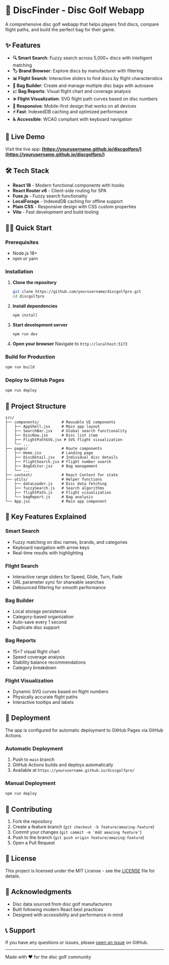 # 🥏 DiscFinder - Disc Golf Webapp

A comprehensive disc golf webapp that helps players find discs, compare flight paths, and build the perfect bag for their game.

## ✨ Features

- **🔍 Smart Search**: Fuzzy search across 5,000+ discs with intelligent matching
- **🏷️ Brand Browser**: Explore discs by manufacturer with filtering
- **📊 Flight Search**: Interactive sliders to find discs by flight characteristics
- **🎒 Bag Builder**: Create and manage multiple disc bags with autosave
- **📈 Bag Reports**: Visual flight chart and coverage analysis
- **✈️ Flight Visualization**: SVG flight path curves based on disc numbers
- **📱 Responsive**: Mobile-first design that works on all devices
- **⚡ Fast**: IndexedDB caching and optimized performance
- **♿ Accessible**: WCAG compliant with keyboard navigation

## 🚀 Live Demo

Visit the live app: **[https://yourusername.github.io/discgolfpro/](https://yourusername.github.io/discgolfpro/)**

## 🛠️ Tech Stack

- **React 18** - Modern functional components with hooks
- **React Router v6** - Client-side routing for SPA
- **Fuse.js** - Fuzzy search functionality
- **LocalForage** - IndexedDB caching for offline support
- **Plain CSS** - Responsive design with CSS custom properties
- **Vite** - Fast development and build tooling

## 🏃‍♂️ Quick Start

### Prerequisites
- Node.js 18+ 
- npm or yarn

### Installation

1. **Clone the repository**
   ```bash
   git clone https://github.com/yourusername/discgolfpro.git
   cd discgolfpro
   ```

2. **Install dependencies**
   ```bash
   npm install
   ```

3. **Start development server**
   ```bash
   npm run dev
   ```

4. **Open your browser**
   Navigate to `http://localhost:5173`

### Build for Production

```bash
npm run build
```

### Deploy to GitHub Pages

```bash
npm run deploy
```

## 📁 Project Structure

```
src/
├── components/          # Reusable UI components
│   ├── AppShell.jsx     # Main app layout
│   ├── SearchBar.jsx    # Global search functionality
│   ├── DiscRow.jsx      # Disc list item
│   ├── FlightPathSVG.jsx # SVG flight visualization
│   └── ...
├── pages/               # Route components
│   ├── Home.jsx         # Landing page
│   ├── DiscDetail.jsx   # Individual disc details
│   ├── FlightSearch.jsx # Flight number search
│   ├── BagEditor.jsx    # Bag management
│   └── ...
├── context/             # React Context for state
├── utils/               # Helper functions
│   ├── dataLoader.js    # Disc data fetching
│   ├── fuzzySearch.js   # Search algorithms
│   ├── flightPath.js    # Flight visualization
│   └── bagReport.js     # Bag analysis
└── App.jsx              # Main app component
```

## 🎯 Key Features Explained

### Smart Search
- Fuzzy matching on disc names, brands, and categories
- Keyboard navigation with arrow keys
- Real-time results with highlighting

### Flight Search
- Interactive range sliders for Speed, Glide, Turn, Fade
- URL parameter sync for shareable searches
- Debounced filtering for smooth performance

### Bag Builder
- Local storage persistence
- Category-based organization
- Auto-save every 1 second
- Duplicate disc support

### Bag Reports
- 15×7 visual flight chart
- Speed coverage analysis
- Stability balance recommendations
- Category breakdown

### Flight Visualization
- Dynamic SVG curves based on flight numbers
- Physically accurate flight paths
- Interactive tooltips and labels

## 🚀 Deployment

The app is configured for automatic deployment to GitHub Pages via GitHub Actions.

### Automatic Deployment
1. Push to `main` branch
2. GitHub Actions builds and deploys automatically
3. Available at `https://yourusername.github.io/discgolfpro/`

### Manual Deployment
```bash
npm run deploy
```

## 🤝 Contributing

1. Fork the repository
2. Create a feature branch (`git checkout -b feature/amazing-feature`)
3. Commit your changes (`git commit -m 'Add amazing feature'`)
4. Push to the branch (`git push origin feature/amazing-feature`)
5. Open a Pull Request

## 📄 License

This project is licensed under the MIT License - see the [LICENSE](LICENSE) file for details.

## 🙏 Acknowledgments

- Disc data sourced from disc golf manufacturers
- Built following modern React best practices
- Designed with accessibility and performance in mind

## 📞 Support

If you have any questions or issues, please [open an issue](https://github.com/yourusername/discgolfpro/issues) on GitHub.

---

Made with ❤️ for the disc golf community